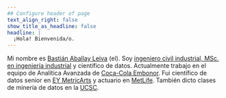 ```yaml
---
## Configure header of page
text_align_right: false
show_title_as_headline: false
headline: |
  ¡Hola! Bienvenida/o.
---
```


<!-- this is a subheadline -->
Mi nombre es [Bastián Aballay Leiva](https://www.linkedin.com/in/bastianaballay/) (el). Soy [ingeniero civil industrial, MSc. en ingeniería industrial](https://www.usm.cl/) y científico de datos. Actualmente trabajo en el equipo de Analítica Avanzada de [Coca-Cola Embonor](https://www.embonor.cl/). Fui científico de datos senior en [EY MetricArts](https://www.ey.com/es_cl/eymetricarts) y actuario en [MetLife](https://w3.metlife.cl/). También dicto clases de minería de datos en la [UCSC](https://www.facea.ucsc.cl/).